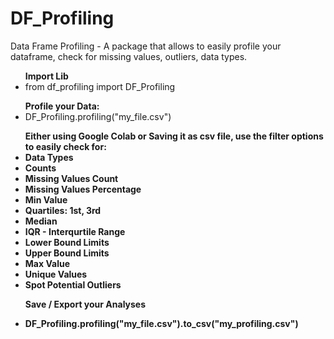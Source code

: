 # DF_Profiling

Data Frame Profiling - A package that allows to easily profile your dataframe, 
              check for missing values, outliers, data types.
              <p> <ul><b>Import Lib</b>
                   <li>from  df_profiling  import  DF_Profiling </li></ul> 
                   <ul> <b>Profile your Data:</b>
                   <li> DF_Profiling.profiling("my_file.csv")</li></ul>
                   <p><b> <ul> <b>Either using Google Colab or Saving it as csv file, use the filter options to easily check for:
                   <li>Data Types</li>
                   <li>Counts</li>
                   <li>Missing Values Count</li>
                   <li>Missing Values Percentage</li>
                   <li> Min Value</li>
                   <li>Quartiles: 1st, 3rd</li>
                   <li>Median</li>
                   <li>IQR - Interqurtile Range</li>
                   <li>Lower Bound Limits</li>
                   <li>Upper Bound Limits</li>
                   <li> Max Value</li>
                   <li> Unique Values</li>
                   <li> Spot Potential Outliers</li></ul>
                   <p><ul> <b>Save / Export your Analyses</b> 
                   <p><li> DF_Profiling.profiling("my_file.csv").to_csv("my_profiling.csv")</li></ul>
